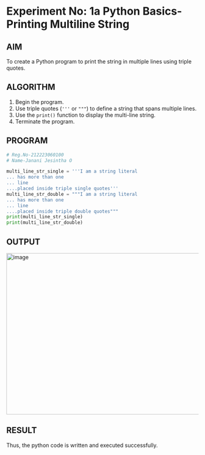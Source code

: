 # Experiment No: 1a Python Basics- Printing Multiline String

## AIM  
To create a Python program to print the string in multiple lines using triple quotes.

## ALGORITHM  
1. Begin the program.  
2. Use triple quotes (`'''` or `"""`) to define a string that spans multiple lines.  
3. Use the `print()` function to display the multi-line string.  
4. Terminate the program.

## PROGRAM
```python
# Reg.No-212223060100
# Name-Janani Jesintha O

multi_line_str_single = '''I am a string literal
... has more than one
... line
....placed inside triple single quotes'''
multi_line_str_double = """I am a string literal
... has more than one
... line
....placed inside triple double quotes"""
print(multi_line_str_single)
print(multi_line_str_double)

```
## OUTPUT

<img width="847" height="422" alt="image" src="https://github.com/user-attachments/assets/14ab2248-714d-450c-b61f-f88e8292360a" />


## RESULT

Thus, the python code is written and executed successfully.

